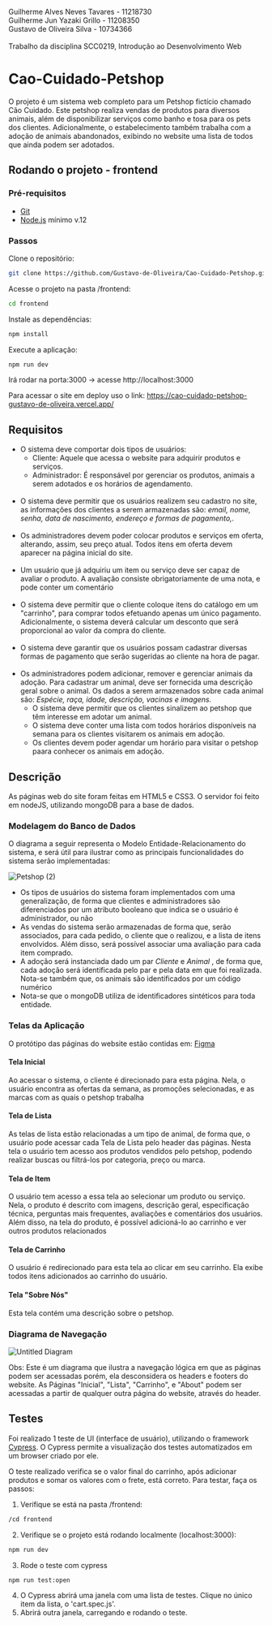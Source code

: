 Guilherme Alves Neves Tavares - 11218730 <br>
Guilherme Jun Yazaki Grillo - 11208350 <br>
Gustavo de Oliveira Silva  - 10734366 <br>
<br>
Trabalho da disciplina SCC0219, Introdução ao Desenvolvimento Web
# Cao-Cuidado-Petshop
  <p>   O projeto é um sistema web completo para um Petshop fictício chamado Cão Cuidado. Este petshop realiza vendas de produtos para diversos animais, além de disponibilizar serviços como banho e tosa para os pets dos clientes. Adicionalmente, o estabelecimento também trabalha com a adoção de animais abandonados, exibindo no website uma lista de todos que ainda podem ser adotados. </p>
 
## Rodando o projeto - frontend
### Pré-requisitos
* [Git](https://git-scm.com)
* [Node.js](https://nodejs.org/en/) mínimo v.12

### Passos
Clone o repositório:
```bash
git clone https://github.com/Gustavo-de-Oliveira/Cao-Cuidado-Petshop.git
```
Acesse o projeto na pasta /frontend:
```bash
cd frontend
```
Instale as dependências:
```bash
npm install
```
Execute a aplicação:
```bash
npm run dev
```
Irá rodar na porta:3000 -> acesse http://localhost:3000

Para acessar o site em deploy uso o link: https://cao-cuidado-petshop-gustavo-de-oliveira.vercel.app/
 
## Requisitos
<p> <ul>
 
  <li> O sistema deve comportar dois tipos de usuários:
      <ul>
        <li> Cliente: Aquele que acessa o website para adquirir produtos e serviços.</li>
        <li> Administrador: É responsável por gerenciar os produtos, animais a serem adotados e os horários de agendamento.</li>
      </ul>
  </li> <br>
 
  <li> O sistema deve permitir que os usuários realizem seu cadastro no site, as informações dos clientes a serem armazenadas são: <i> email, nome, senha, data de nascimento, endereço e formas de pagamento,.</i> </li><br>
 
  <li> Os administradores devem poder colocar produtos e serviços em oferta, alterando, assim, seu preço atual. Todos itens em oferta devem aparecer na página inicial do site.</li><br>
 
  <li> Um usuário que já adquiriu um item ou serviço deve ser capaz de avaliar o produto. A avaliação consiste obrigatoriamente de uma nota, e pode conter um comentário </li><br>
 
  <li> O sistema deve permitir que o cliente coloque itens do catálogo em um "carrinho", para comprar todos efetuando apenas um único pagamento. Adicionalmente, o sistema deverá calcular um desconto que será proporcional ao valor da compra do cliente. </li> <br>
 
  <li> O sistema deve garantir que os usuários possam cadastrar diversas formas de pagamento que serão sugeridas ao cliente na hora de pagar.</li><br>
 
  <li> Os administradores podem adicionar, remover e gerenciar animais da adoção. Para cadastrar um animal, deve ser fornecida uma descrição geral sobre o animal. Os dados a serem armazenados sobre cada animal são: <i> Espécie, raça, idade, descrição, vacinas e imagens.</i> 
    <ul>
      <li> O sistema deve permitir que os clientes sinalizem ao petshop que têm interesse em adotar um animal.</li>
      <li> O sistema deve conter uma lista com todos horários disponíveis na semana para os clientes visitarem os animais em adoção.</li>
      <li> Os clientes devem poder agendar um horário para visitar o petshop paara conhecer os animais em adoção. </li>
    </ul>
  </li>
</ul>
</p>
 
 ## Descrição
 <p>
 As páginas web do site foram feitas em HTML5 e CSS3. O servidor foi feito em nodeJS, utilizando mongoDB para a base de dados.
 
 ### Modelagem do Banco de Dados
 O diagrama a seguir representa o Modelo Entidade-Relacionamento do sistema, e será útil para ilustrar como as principais funcionalidades do sistema serão implementadas:
 
  ![Petshop (2)](https://user-images.githubusercontent.com/48142112/127043245-37af8309-3c5d-4e9a-b5a4-081af9421875.png)

 <ul>
  <li> Os tipos de usuários do sistema foram implementados com uma generalização, de forma que clientes e administradores são diferenciados por um atributo booleano que indica se o usuário é administrador, ou não</li> 
  <li> As vendas do sistema serão armazenadas de forma que, serão associados, para cada pedido, o cliente que o realizou, e a lista de itens envolvidos. Além disso, será possível associar uma avaliação para cada item comprado. </li>
  <li> A adoção será instanciada dado um par <i> Cliente </i> e <i> Animal </i>, de forma que, cada adoção será identificada pelo par e pela data em que foi realizada. Nota-se também que, os animais são identificados por um código numérico</li>
   <li> Nota-se que o mongoDB utiliza de identificadores sintéticos para toda entidade. </li>
 </ul>
</p>

### Telas da Aplicação
O protótipo das páginas do website estão contidas em: [Figma](https://www.figma.com/file/ajgzL9tCnb0tVoOSCGWkdZ/C%C3%A3o-Cuidado-Pet-Shop?node-id=0%3A1)

#### Tela Inicial
  <p> Ao acessar o sistema, o cliente é direcionado para esta página. Nela, o usuário encontra as ofertas da semana, as promoções selecionadas, e as marcas com as quais o petshop trabalha </p>
  
#### Tela de Lista
  <p> As telas de lista estão relacionadas a um tipo de animal, de forma que, o usuário pode acessar cada Tela de Lista pelo header das páginas. Nesta tela o usuário tem acesso aos produtos vendidos pelo petshop, podendo realizar buscas ou filtrá-los por categoria, preço ou marca.</p>
  
#### Tela de Item
  <p> O usuário tem acesso a essa tela ao selecionar um produto ou serviço. Nela, o produto é descrito com imagens, descrição geral, especificação técnica, perguntas mais frequentes, avaliações e comentários dos usuários. Além disso, na tela do produto, é possível adicioná-lo ao carrinho e ver outros produtos relacionados</p>

#### Tela de Carrinho
  <p> O usuário é redirecionado para esta tela ao clicar em seu carrinho. Ela exibe todos itens adicionados ao carrinho do usuário. </p>

#### Tela "Sobre Nós"
  <p> Esta tela contém uma descrição sobre o petshop. </p>


### Diagrama de Navegação

![Untitled Diagram](https://user-images.githubusercontent.com/48142112/119587739-af1b7d80-bda5-11eb-8857-b0cbc2a02dee.png)

Obs: Este é um diagrama que ilustra a navegação lógica em que as páginas podem ser acessadas porém, ela desconsidera os headers e footers do website. As Páginas "Inicial", "Lista", "Carrinho", e "About" podem ser acessadas a partir de qualquer outra página do website, através do header.

## Testes
Foi realizado 1 teste de UI (interface de usuário), utilizando o framework [Cypress](https://www.cypress.io/). O Cypress permite a visualização dos testes automatizados em um browser criado por ele.

O teste realizado verifica se o valor final do carrinho, após adicionar produtos e somar os valores com o frete, está correto. Para testar, faça os passos:

1. Verifique se está na pasta /frontend:
```bash
/cd frontend
```
2. Verifique se o projeto está rodando localmente (localhost:3000):
```bash
npm run dev
```
3. Rode o teste com cypress
```bash
npm run test:open
```
4. O Cypress abrirá uma janela com uma lista de testes. Clique no único item da lista, o 'cart.spec.js'.
5. Abrirá outra janela, carregando e rodando o teste.

